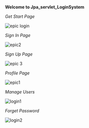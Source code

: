 **Welcome to Jpa_servlet_LoginSystem**

*Get Start Page*


![epic login](https://user-images.githubusercontent.com/67254840/129713130-76e4788f-4944-4630-98e4-5752ad8dee4e.PNG)


*Sign In Page*


![epic2](https://user-images.githubusercontent.com/67254840/129713295-abf22af2-6685-446f-886a-e492add2a1ef.PNG)


*Sign Up Page*


![epic 3](https://user-images.githubusercontent.com/67254840/129713351-12d3492d-c6f3-439b-9ac5-fea1d1214e96.PNG)


*Profile Page*


![epic1](https://user-images.githubusercontent.com/67254840/129713428-ed8aaadd-f57d-4b5d-b8de-09ab82b483d6.PNG)


*Manage Users*


![login1](https://user-images.githubusercontent.com/67254840/130427757-59e35dcb-2649-4608-b315-91a0c4711625.PNG)



*Forget Password*



![login2](https://user-images.githubusercontent.com/67254840/130427806-b6692c17-2a8e-4762-80d0-4044be007632.PNG)







